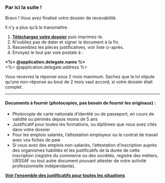 ### Par ici la suite !

Bravo ! Vous avez finalisé votre dossier de recevabilité.

Il n’y a plus qu’à le transmettre.

1. **[Téléchargez votre dossier](<%= @booklet_url %>)** puis imprimez-le.
2. N'oubliez pas de dater et signer le document à la fin.
3. Rassemblez les pièces justificatives, voir liste ci-après.
4. Envoyez le tout par voie postale à :

**<%= @application.delegate.name %>**<br /><%= @application.delegate.address %>

Vous recevrez la réponse sous 2 mois maximum. Sachez que la loi stipule qu’une non-réponse au bout de 2 mois vaut accord, si votre dossier était complet.

---

#### Documents à fournir (photocopies, pas besoin de fournir les originaux) :

- Photocopie de carte nationale d’identité ou de passeport, en cours de validité ou périmés depuis moins de 5 ans
- Justificatif pour toutes les formations, ou diplômes que vous avez cités dans votre dossier
- Pour les emplois salariés, l’attestation employeur ou le contrat de travail avec vos fiches de paie
- Si vous avez des emplois non-salariés, l’attestation d’inscription auprès des organismes habilités et les justificatifs de la durée de cette inscription (registre du commerce ou des sociétés, registre des métiers, URSSAF ou tout autre document pouvant attester de votre activité professionnelle indépendante).

**[Voir l’ensemble des justificatifs pour toutes les situations](<%= @receipts_url %>)**